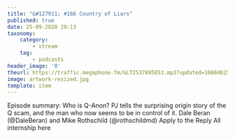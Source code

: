 ```yaml
---
title: "&#127911; #166 Country of Liars"
published: true
date: 25-09-2020 20:13
taxonomy:
    category:
        - stream
    tag:
        - podcasts
header_image: '0'
theurl: https://traffic.megaphone.fm/GLT2537895853.mp3?updated=1600462513
image: artwork-resized.jpg
template: item
--- 
```

Episode summary: Who is Q-Anon? PJ tells the surprising origin story of the Q scam, and the man who now seems to be in control of it. Dale Beran (@DaleBeran) and Mike Rothschild (@rothschildmd) Apply to the Reply All internship here
